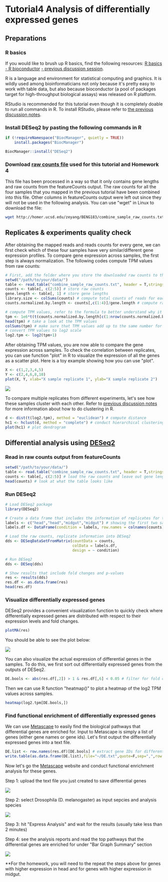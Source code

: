 # Tutorial4 Analysis of differentially expressed genes

## Preparations
### R basics
If you would like to brush up R basics, find the following resources:
[R basics](https://www.quora.com/What-are-some-good-resources-for-learning-R-1)
[- R bioconductor](https://www.coursera.org/learn/bioconductor)
[- previous discussion session](https://github.com/Irenexzwen/BIOE183/blob/master/Discussion/DiscussionTutorial_ClusterAnalysis.md#2-r-basics).

R is a language and environment for statistical computing and graphics. It is wildly used among bioinformaticians not only because it's pretty easy to work with table data, but also because bioconductor (a pool of packages target for high-throughput biological assays) was released on R platform.

RStudio is recommended for this tutorial even though it is completely doable to run all commands in R. To install RStudio, please refer to [the previous discussion notes](https://github.com/Irenexzwen/BIOE183/blob/master/Discussion/DiscussionTutorial_ClusterAnalysis.md#1-prepare-the-r-working-environment). 

### Install DESeq2 by pasting the following commands in R
```R
if (!requireNamespace("BiocManager", quietly = TRUE))
    install.packages("BiocManager")

BiocManager::install("DESeq2")
```

### Download [raw counts file](http://homer.ucsd.edu/zeyang/BENG183/combine_sample_raw_counts.txt) used for this tutorial and Homework 4
This file has been processed in a way so that it only contains gene lengths and raw counts from the featureCounts output. The raw counts for all the four samples that you mapped in the previous tutorial have been combined into this file. Other columns in featureCounts output were left out since they will not be used in the following analysis. You can use "wget" in Linux to download the file:
```bash
wget http://homer.ucsd.edu/zeyang/BENG183/combine_sample_raw_counts.txt
```

## Replicates & experiments quality check
After obtaining the mapped reads and reads counts for every gene, we can first check which of these four samples have very similar/different gene expression profiles. To compare gene expression across samples, the first step is always normalization. The following codes compute TPM values from raw counts:
```R
# First, add the folder where you store the downloaded raw counts to the paths that R searches for
setwd("/path/to/your/data/")
table <- read.table("combine_sample_raw_counts.txt", header = T,stringsAsFactors = F,row.names = 1) # read in raw count matrix
counts <- table[, c(2:5)] # store raw counts
gene.length <- table[, 1] # store gene lengths
library.size <- colSums(counts) # compute total counts of reads for each sample
counts.normalized.by.length <- counts[,c(1:4)]/gene.length # compute raw counts normalized for gene length

# compute TPM values, refer to the formula to better understand why it is done this way
tpm <- 1e6*t(t(counts.normalized.by.length[c(1:nrow(counts.normalized.by.length)),])/colSums(counts.normalized.by.length))
head(tpm) # take a look at the TPM values
colSums(tpm) # make sure that TPM values add up to the same number for each sample
# convert TPM values to log2 scale
log2.tpm <- log2(tpm+1)
```
After obtaining TPM values, you are now able to compare the gene expression across samples. To check the correlation between replicates, you can use function "plot" in R to visualize the expression of all the genes as a scatter plot. Here is a toy example showing how you can use "plot".
```R
X <- c(1,2,3,4,5)
Y <- c(2,4,6,8,10)
plot(X, Y, xlab="X sample replicate 1", ylab="X sample replicate 2")
```
<img src="https://github.com/Irenexzwen/BIOE183/blob/master/images/Rplot_toy.png">

To compare multiple replicates from different experiments, let's see how these samples cluster with each other. Refer to [previous discussion notes](https://github.com/Irenexzwen/BIOE183/blob/master/Discussion/DiscussionTutorial_ClusterAnalysis.md#3-cluster-analysis-in-r) for more information about how to do clustering in R. 
```R
d <- dist(t(log2.tpm), method = "euclidean") # compute distance
hc1 <- hclust(d, method = "complete") # conduct hierarchical clustering using complete linkage
plot(hc1) # plot dendrogram
```

## Differential analysis using [DESeq2](https://bioconductor.org/packages/release/bioc/vignettes/DESeq2/inst/doc/DESeq2.html)

### Read in raw counts output from featureCounts
```R
setwd("/path/to/your/data/")
table <- read.table("combine_sample_raw_counts.txt", header = T,stringsAsFactors = F,row.names = 1)
counts <- table[, c(2:5)] # load the raw counts and leave out gene lengths
head(counts) # look at what the table looks like
```

### Run DESeq2
```R
# Load DESeq2 package
library(DESeq2)

# Create a data frame that includes the information of replicates for the samples
labels <- c("head","head","midgut","midgut") # showing the first two samples are replicates and the last two samples are replicates
labels.df <- DataFrame(condition = labels, row.names = colnames(counts))

# Load the raw counts, replicate information into DESeq2
dds <- DESeqDataSetFromMatrix(countData = counts,
                              colData = labels.df,
                              design = ~ condition)

# Run DESeq2
dds <- DESeq(dds)

# Show results that include fold changes and p-values
res <- results(dds)
res.df <- as.data.frame(res)
head(res.df)
```

### Visualize differentially expressed genes
DESeq2 provides a convenient visualization function to quickly check where differentially expressed genes are distributed with respect to their expression levels and fold changes. 
```R
plotMA(res)
```
You should be able to see the plot below:

<img src="https://github.com/Irenexzwen/BIOE183/blob/master/images/Rplot_DESeq2Plot.png">

You can also visualize the actual expression of differential genes in the samples. To do this, we first sort out differentially expressed genes from the outputs of DESeq2. 
```R
DE.bools <- abs(res.df[,2]) > 1 & res.df[,6] < 0.05 # filter for fold change greater than 2 and adjusted p-value less than 0.05
```
Then we can use R function "heatmap()" to plot a heatmap of the log2 TPM values across samples.
```R
heatmap(log2.tpm[DE.bools,])
```

### Find functional enrichment of differentially expressed genes
We can use [Metascape](http://metascape.org/gp/index.html#/main/step1) to easily find the biological pathways that differential genes are enriched for. Input to Metascape is simply a list of genes (either gene names or gene ids). Let's first output the differentially expressed genes into a text file.
```R
DE.list <- row.names(res.df)[DE.bools] # extract gene IDs for differential genes
write.table(as.data.frame(DE.list),file="~/DE.txt",quote=F,sep=",",row.names=F) # save genes in a text file in your home directory
```
Now let's go the [Metascape](http://metascape.org/gp/index.html#/main/step1) website and conduct functional enrichment analysis for these genes. 

Step 1: upload the text file you just created to save differential genes

<img src="https://github.com/Irenexzwen/BIOE183/blob/master/images/Metascape_step1.png">

Step 2: select Drosophila (D. melanogaster) as input sepcies and analysis species

<img src="https://github.com/Irenexzwen/BIOE183/blob/master/images/Metascape_step2.png">

Step 3: hit "Express Analysis" and wait for the results (usually take less than 2 minutes)

Step 4: see the analysis reports and read the top pathways that the differential genes are enriched for under "Bar Graph Summary" section

<img src="https://github.com/Irenexzwen/BIOE183/blob/master/images/Metascape_reports.png">

**For the homework, you will need to the repeat the steps above for genes with higher expression in head and for genes with higher expression in midgut. 
